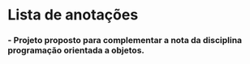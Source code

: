 # Lista de anotações
### - Projeto proposto para complementar a nota da disciplina programação orientada a objetos.

